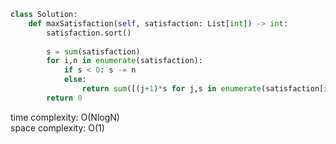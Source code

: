 ```python
class Solution:
    def maxSatisfaction(self, satisfaction: List[int]) -> int:
        satisfaction.sort()
        
        s = sum(satisfaction)
        for i,n in enumerate(satisfaction):
            if s < 0: s -= n
            else:
                return sum([(j+1)*s for j,s in enumerate(satisfaction[i:])])
        return 0
```

time complexity: O(NlogN)   
space complexity: O(1)